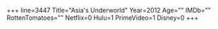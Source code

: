 +++
line=3447
Title="Asia's Underworld"
Year=2012
Age=""
IMDb=""
RottenTomatoes=""
Netflix=0
Hulu=1
PrimeVideo=1
Disney=0
+++

